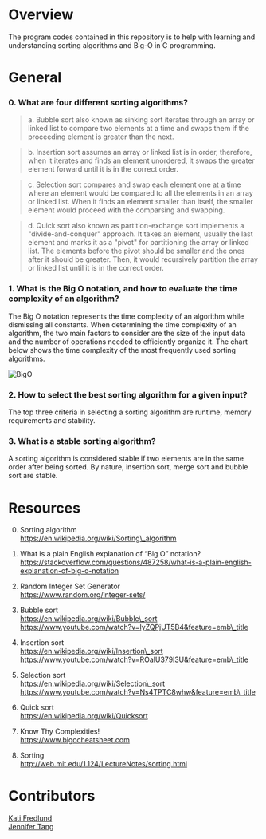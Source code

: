 # Overview #
The program codes contained in this repository is to help with learning and understanding sorting algorithms and Big-O in C programming.  

# General #
### 0. What are four different sorting algorithms?  
>a. Bubble sort also known as sinking sort iterates through an array or linked list to compare two elements at a time and swaps them if the proceeding element is greater than the next.  

>b. Insertion sort assumes an array or linked list is in order, therefore, when it iterates and finds an element unordered, it swaps the greater element forward until it is in the correct order.  

>c. Selection sort compares and swap each element one at a time where an element would be compared to all the elements in an array or linked list.  When it finds an element smaller than itself, the smaller element would proceed with the comparsing and swapping.  

>d. Quick sort also known as partition-exchange sort implements a "divide-and-conquer" approach.  It takes an element, usually the last element and marks it as a "pivot" for partitioning the array or linked list.  The elements before the pivot should be smaller and the ones after it should be greater.  Then, it would recursively partition the array or linked list until it is in the correct order.  

### 1. What is the Big O notation, and how to evaluate the time complexity of an algorithm?  
The Big O notation represents the time complexity of an algorithm while dismissing all constants.  When determining the time complexity of an algorithm, the two main factors to consider are the size of the input data and the number of operations needed to efficiently organize it.  The chart below shows the time complexity of the most frequently used sorting algorithms.  

![BigO](https://i.imgur.com/9tql5Cs.png)  

### 2. How to select the best sorting algorithm for a given input?  
The top three criteria in selecting a sorting algorithm are runtime, memory requirements and stability.  

### 3. What is a stable sorting algorithm?  
A sorting algorithm is considered stable if two elements are in the same order after being sorted.  By nature, insertion sort, merge sort and bubble sort are stable.  

# Resources #
0. Sorting algorithm  
https://en.wikipedia.org/wiki/Sorting\_algorithm  

1. What is a plain English explanation of “Big O” notation?  
https://stackoverflow.com/questions/487258/what-is-a-plain-english-explanation-of-big-o-notation  

2. Random Integer Set Generator  
https://www.random.org/integer-sets/  

3. Bubble sort  
https://en.wikipedia.org/wiki/Bubble\_sort  
https://www.youtube.com/watch?v=lyZQPjUT5B4&feature=emb\_title  

4. Insertion sort  
https://en.wikipedia.org/wiki/Insertion\_sort  
https://www.youtube.com/watch?v=ROalU379l3U&feature=emb\_title  

5. Selection sort  
https://en.wikipedia.org/wiki/Selection\_sort  
https://www.youtube.com/watch?v=Ns4TPTC8whw&feature=emb\_title  

6. Quick sort  
https://en.wikipedia.org/wiki/Quicksort  

7. Know Thy Complexities!  
https://www.bigocheatsheet.com  

8. Sorting  
http://web.mit.edu/1.124/LectureNotes/sorting.html  

# Contributors #
[Kati Fredlund](https://github.com/KFredlund)  
[Jennifer Tang](https://github.com/jenntang1)  

